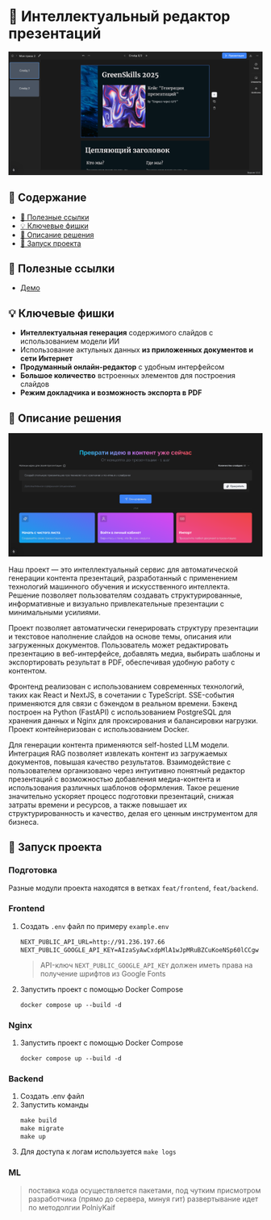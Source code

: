 # 🚀 Интеллектуальный редактор презентаций

![](.github/images/image.png)

## 📃 Содержание

- [:link: Полезные ссылки](#link-полезные-ссылки)
- [:bulb: Ключевые фишки](#bulb-ключевые-фишки)
- [:green_book: Описание решения](#green_book-описание-решения)
- [:rocket: Запуск проекта](#rocket-запуск-проекта)

## :link: Полезные ссылки

- [Демо](http://91.236.197.66:3030)

## :bulb: Ключевые фишки

- **Интеллектуальная генерация** содержимого слайдов с использованием модели ИИ
- Использование актульных данных **из приложенных документов и сети Интернет**
- **Продуманный онлайн-редактор** с удобным интерфейсом
- **Большое количество** встроенных элементов для построения слайдов
- **Режим докладчика и возможность экспорта в PDF**

## :green_book: Описание решения

![](.github/images/screen.png)

Наш проект — это интеллектуальный сервис для автоматической генерации контента презентаций, разработанный с применением технологий машинного обучения и искусственного интеллекта. Решение позволяет пользователям создавать структурированные, информативные и визуально привлекательные презентации с минимальными усилиями.

Проект позволяет автоматически генерировать структуру презентации и текстовое наполнение слайдов на основе темы, описания или загруженных документов. Пользователь может редактировать презентацию в веб-интерфейсе, добавлять медиа, выбирать шаблоны и экспортировать результат в PDF, обеспечивая удобную работу с контентом.

Фронтенд реализован с использованием современных технологий, таких как React и NextJS, в сочетании с TypeScript. SSE-события применяются для связи с бэкендом в реальном времени. Бэкенд построен на Python (FastAPI) с использованием PostgreSQL для хранения данных и Nginx для проксирования и балансировки нагрузки. Проект контейнеризован с использованием Docker.

Для генерации контента применяются self-hosted LLM модели. Интеграция RAG позволяет извлекать контент из загружаемых документов, повышая качество результатов. Взаимодействие с пользователем организовано через интуитивно понятный редактор презентаций с возможностью добавления медиа-контента и использования различных шаблонов оформления. Такое решение значительно ускоряет процесс подготовки презентаций, снижая затраты времени и ресурсов, а также повышает их структурированность и качество, делая его ценным инструментом для бизнеса.

## :rocket: Запуск проекта

### Подготовка

Разные модули проекта находятся в ветках `feat/frontend`, `feat/backend`.

### Frontend

1. Создать `.env` файл по примеру `example.env`

    ```
    NEXT_PUBLIC_API_URL=http://91.236.197.66
    NEXT_PUBLIC_GOOGLE_API_KEY=AIzaSyAwCxdpMlA1wJpMRuBZCuKoeNSp60lCCgw
    ```
    > API-ключ `NEXT_PUBLIC_GOOGLE_API_KEY` должен иметь права на получение шрифтов из Google Fonts

2. Запустить проект с помощью Docker Compose

    ```
    docker compose up --build -d
    ```

### Nginx

1. Запустить проект с помощью Docker Compose

    ```
    docker compose up --build -d
    ```

### Backend

1. Создать .env файл
2. Запустить команды
    ```
    make build
    make migrate
    make up
    ```
3. Для доступа к логам используется `make logs`


### ML

> поставка кода осуществляется пакетами, под чутким присмотром разработчика (прямо до сервера, минуя гит) развертывание идет по методолгии PolniyKaif